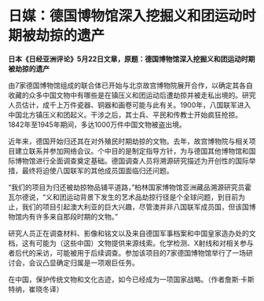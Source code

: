 # 日媒：德国博物馆深入挖掘义和团运动时期被劫掠的遗产

**日本《日经亚洲评论》5月22日文章，原题：德国博物馆深入挖掘义和团运动时期被劫掠的遗产**

由7家德国博物馆组成的联合体已开始与北京故宫博物院展开合作，以确定其各自收藏的众多中国文物中有哪些是在镇压义和团运动后遭劫掠并被走私出境的。研究人员估计，成千上万件瓷器、铜器和画卷可能与此有关。1900年，八国联军进入中国北方镇压义和团起义。干涉之后，其士兵、平民和传教士开始疯狂抢掠。1842年至1945年期间，多达1000万件中国文物被盗出境。

近年来，德国开始归还其在对外殖民时期劫掠的文物。去年，故宫博物院与相关项目建立联系并参加网络会议。个中目的是制定指导方针，为与德国其他博物馆和国际博物馆进行全面调查奠定基础。德国调查人员将溯源研究描述为开创性的国际举措，最终将迫使八国联军的其他成员国面临归还问题。

“我们的项目为归还被劫掠物品铺平道路，”柏林国家博物馆亚洲藏品溯源研究员霍瓦尔德说，“义和团运动背景下发生的艺术品劫掠行径是个全球问题，到目前为止，我们的项目引起澳大利亚的巨大兴趣，尽管澳并非八国联军成员国，但该国博物馆内有许多来自那段时期的文物。”

研究人员正在调查材料、影像和铭文以及来自德国军事档案和中国皇家造办处的文档，这有可能为（这些中国）文物提供来源线索。化学检测、X射线和对相关参与者后代的采访，可能被用于后续调查。参加该项目的7家德国博物馆举行了一场研讨会，会议凸显确定归属是一项艰巨任务。

在中国，保护传统文物和文化古迹，如今已经成为一项国家战略。（作者詹斯·卡斯特纳，崔晓冬译）

